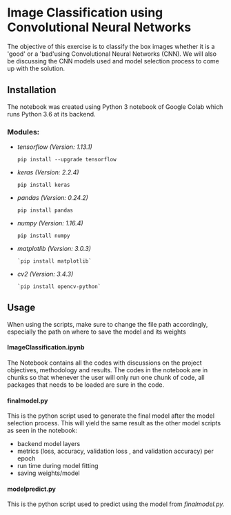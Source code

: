 # Image Classification using Convolutional Neural Networks

The objective of this exercise is to classify the box images whether it is a 'good' or a 'bad'using Convolutional Neural Networks (CNN). We will also be discussing the CNN models used and model selection process to come up with the solution.

## Installation

The notebook was created using Python 3 notebook of Google Colab which runs Python 3.6 at its backend.

### Modules:

 * *tensorflow (Version: 1.13.1)*

      `pip install --upgrade tensorflow`

 * *keras (Version: 2.2.4)*

      `pip install keras`

 * *pandas (Version: 0.24.2)*

      `pip install pandas`

 * *numpy (Version: 1.16.4)*

      `pip install numpy`

* *matplotlib (Version: 3.0.3)*

      `pip install matplotlib`

* *cv2 (Version: 3.4.3)*

      `pip install opencv-python`


## Usage

When using the scripts, make sure to change the file path accordingly, especially the path on where to save the model and its weights

#### ImageClassification.ipynb 

The Notebook contains all the codes with discussions on the project objectives, methodology and results. The codes in the notebook are in chunks so that whenever the user will only run one chunk of code, all packages that needs to be loaded are sure in the code.

#### finalmodel.py 

This is the python script used to generate the final model after the model selection process. This will yield the same result as the other model scripts as seen in the notebook: 

  * backend model layers
  * metrics (loss, accuracy, validation loss , and validation accuracy) per epoch
  * run time during model fitting
  * saving weights/model

#### modelpredict.py 

This is the python script used to predict using the model from *finalmodel.py.*




